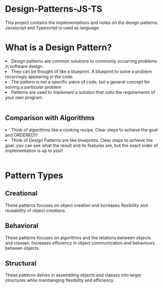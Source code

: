 # Design-Patterns-JS-TS
This project contains the implementations and notes on the design patterns. Javascript and Typescript is  used as language.

# What is a Design Pattern?
<li>Design patterns are common solutions to commonly occurring problems in software design.</li>
<li> They can be thought of like a blueprint. A blueprint to solve a problem recurringly appearing in the code.</li>
<li>The pattern is not a specific piece of code, but a general concept for solving a particular problem </li>
<li> Patterns are used to implement a solution that suits the requirements of your own program. </li>
<br/>

## Comparison with Algorithms
<li>Think of algorithms like a cooking recipe. Clear steps to achieve the goal and ORDERED!!!</li>
<li>Think of Design Patterns are like blueprints. Clear steps to achieve the goal. you can see what the result and its features are, but the exact order of implementation is up to you!!</li>
<br/>

# Pattern Types

## Creational
These patterns focuses on object creation and increases flexibility and reusability of object creations.
## Behavioral
These patterns focuses on algorithms and the relations between objects and classes. Increases efficiency in object communication and behaviours between objects.
## Structural
These patterns delves in assembling objects and classes into larger structures while maintainging flexibility and efficiency.


